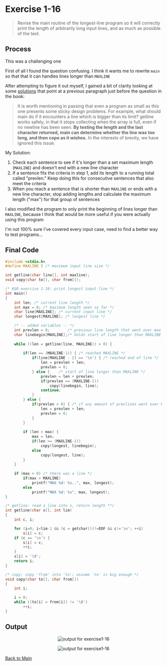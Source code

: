 # Exercise 1-16
>  Revise the main routine of the longest-line program so it will correctly print the length of arbitrarily long input lines, and as much as possible of the text.

## Process
This was a challenging one

First of all I found the question confusing. I think it wants me to rewrite `main` so that that it can handles lines longer than `MAXLINE`

After attempting to figure it out myself, I gained a bit of clarity looking at some [solutions](https://clc-wiki.net/wiki/K%26R2_solutions:Chapter_1:Exercise_16) that point at a previous paragraph just before the question in the book:

> It is worth mentioning in passing that even a program as small as this one presents some sticky
> design problems. For example, what should main do if it encounters a line which is bigger than
> its limit? getline works safely, in that it stops collecting when the array is full, even if no
> newline has been seen. **By testing the length and the last character returned, main can
> determine whether the line was too long, and then cope as it wishes.** In the interests of brevity,
> we have ignored this issue.

My Solution:
1. Check each sentence to see if it's longer than a set maximum length (`MAXLINE`) and doesn't end with a new line character
2. If a sentence fits the criteria in step 1, add its length to a running total called "prevlen." Keep doing this for consecutive sentences that also meet the criteria
3. When you reach a sentence that is shorter than `MAXLINE` or ends with a new line character, stop adding lengths and calculate the maximum length ("max") for that group of sentences

I also modified the program to only print the beginning of lines longer than `MAXLINE`, because I think that would be more useful if you were actually using this program

I'm not 100% sure I've covered every input case, need to find a better way to test programs...

## Final Code
```c
#include <stdio.h>
#define MAXLINE 5 /* maximum input line size */

int getline(char line[], int maxline);
void copy(char to[], char from[]);

/* K&R exercise 1-16: print longest input line */
int main()
{
	int len; /* current line length */
	int max = 0; /* maximum length seen so far */
	char line[MAXLINE]; /* current input line */
	char longest[MAXLINE]; /* longest line */

    /* -- added variables -- */
    int prevlen = 0;        /* previous line length that went over max */
    char linebegin[MAXLINE];/* holds start of line longer than MAXLINE */
	
    while ((len = getline(line, MAXLINE)) > 0) {
        
        if(len == (MAXLINE-1)) { /* reached MAXLINE */
            if(line[MAXLINE - 2] == '\n') { /* reached end of line */
                len = prevlen + len;
                prevlen = 0;
            } else {    /* start of line longer than MAXLINE */
                prevlen = len + prevlen;
                if(prevlen == (MAXLINE-1))
                    copy(linebegin, line);
                continue;
            }
        } else {
            if(prevlen > 0) { /* if any amount of prevlines went over MAXLINE */
                len = prevlen + len;
                prevlen = 0;
            }
        }
        
        if (len > max) {
			max = len;
            if(len >= (MAXLINE-1))
                copy(longest, linebegin);
            else
                copy(longest, line);
        }
    }
    
    if (max > 0) /* there was a line */
        if(max > MAXLINE)
            printf("MAX %d: %s..", max, longest);
        else    
            printf("MAX %d: %s", max, longest);
}

/* getline: read a line into s, return length **/
int getline(char s[], int lim)
{
	int c, i;

	for (i=0; i<lim-1 && (c = getchar())!=EOF && c!='\n'; ++i)
		s[i] = c;
	if (c == '\n') {
		s[i] = c;
		++i;
	}
	s[i] = '\0';
	return i;
}

/* copy: copy 'from' into 'to'; assume 'to' is big enough */
void copy(char to[], char from[])
{
	int i;

	i = 0;
	while ((to[i] = from[i]) != '\0')
		++i;
}
```

## Output
<p align="center">
    <image src="../assets/exercise1-16_a.jpg" alt="output for exercise1-16" />
</p>
        
<p align="center">
<image src="../assets/exercise1-16_b.jpg" alt="output for exercise1-16" />
</p>



[Back to Main](../readme.md)

